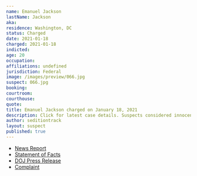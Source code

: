 ```yaml
---
name: Emanuel Jackson
lastName: Jackson
aka:
residence: Washington, DC
status: Charged
date: 2021-01-18
charged: 2021-01-18
indicted:
age: 20
occupation:
affiliations: undefined
jurisdiction: Federal
image: /images/preview/066.jpg
suspect: 066.jpg
booking:
courtroom:
courthouse:
quote:
title: Emanuel Jackson charged on January 18, 2021
description: Click for latest case details. Suspects considered innocent until proven guilty.
author: seditiontrack
layout: suspect
published: true
---
```

- [News Report](https://www.nytimes.com/2021/01/18/us/riley-june-williams-emmanuel-jackson.html)
- [Statement of Facts](https://www.justice.gov/opa/page/file/1357096/download)
- [DOJ Press Release](https://www.justice.gov/usao-dc/pr/three-charged-federal-court-assaulting-and-impeding-local-and-federal-officers-during-us)
- [Complaint](https://www.justice.gov/opa/page/file/1357091/download)
